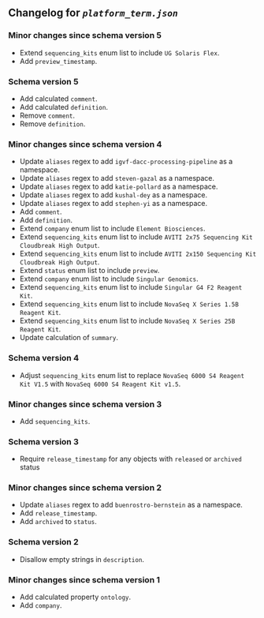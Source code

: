 ## Changelog for *`platform_term.json`*

### Minor changes since schema version 5

* Extend `sequencing_kits` enum list to include `UG Solaris Flex`.
* Add `preview_timestamp`.

### Schema version 5

* Add calculated `comment`.
* Add calculated `definition`.
* Remove `comment`.
* Remove `definition`.

### Minor changes since schema version 4

* Update `aliases` regex to add `igvf-dacc-processing-pipeline` as a namespace.
* Update `aliases` regex to add `steven-gazal` as a namespace.
* Update `aliases` regex to add `katie-pollard` as a namespace.
* Update `aliases` regex to add `kushal-dey` as a namespace.
* Update `aliases` regex to add `stephen-yi` as a namespace.
* Add `comment`.
* Add `definition`.
* Extend `company` enum list to include `Element Biosciences`.
* Extend `sequencing_kits` enum list to include `AVITI 2x75 Sequencing Kit Cloudbreak High Output`.
* Extend `sequencing_kits` enum list to include `AVITI 2x150 Sequencing Kit Cloudbreak High Output`.
* Extend `status` enum list to include `preview`.
* Extend `company` enum list to include `Singular Genomics`.
* Extend `sequencing_kits` enum list to include `Singular G4 F2 Reagent Kit`.
* Extend `sequencing_kits` enum list to include `NovaSeq X Series 1.5B Reagent Kit`.
* Extend `sequencing_kits` enum list to include `NovaSeq X Series 25B Reagent Kit`.
* Update calculation of `summary`.

### Schema version 4

* Adjust `sequencing_kits` enum list to replace `NovaSeq 6000 S4 Reagent Kit V1.5` with `NovaSeq 6000 S4 Reagent Kit v1.5`.

### Minor changes since schema version 3

* Add `sequencing_kits`.

### Schema version 3

* Require `release_timestamp` for any objects with `released` or `archived` status

### Minor changes since schema version 2

* Update `aliases` regex to add `buenrostro-bernstein` as a namespace.
* Add `release_timestamp`.
* Add `archived` to `status`.

### Schema version 2

* Disallow empty strings in `description`.

### Minor changes since schema version 1

* Add calculated property `ontology`.
* Add `company`.
